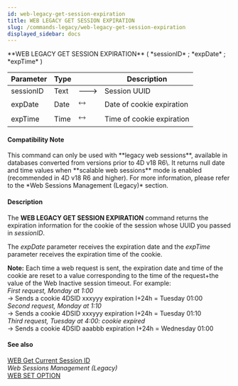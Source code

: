 ```yaml
---
id: web-legacy-get-session-expiration
title: WEB LEGACY GET SESSION EXPIRATION
slug: /commands-legacy/web-legacy-get-session-expiration
displayed_sidebar: docs
---
```


<!--REF #_command_.WEB LEGACY GET SESSION EXPIRATION.Syntax-->**WEB LEGACY GET SESSION EXPIRATION** ( *sessionID* ; *expDate* ; *expTime* )<!-- END REF-->
<!--REF #_command_.WEB LEGACY GET SESSION EXPIRATION.Params-->
| Parameter | Type |  | Description |
| --- | --- | --- | --- |
| sessionID | Text | &#x1F852; | Session UUID |
| expDate | Date | &#x1F858; | Date of cookie expiration |
| expTime | Time | &#x1F858; | Time of cookie expiration |

<!-- END REF-->

#### Compatibility Note 

<!--REF #_command_.WEB LEGACY GET SESSION EXPIRATION.Summary-->This command can only be used with **legacy web sessions**, available in databases converted from versions prior to 4D v18 R6\.<!-- END REF--> It returns null date and time values when **scalable web sessions** mode is enabled (recommended in 4D v18 R6 and higher). For more information, please refer to the *Web Sessions Management (Legacy)* section.

#### Description 

The **WEB LEGACY GET SESSION EXPIRATION** command returns the expiration information for the cookie of the session whose UUID you passed in *sessionID*.

The *expDate* parameter receives the expiration date and the *expTime* parameter receives the expiration time of the cookie. 

**Note:** Each time a web request is sent, the expiration date and time of the cookie are reset to a value corresponding to the time of the request+the value of the Web Inactive session timeout. For example:   
*First request, Monday at 1:00*   
 \-> Sends a cookie 4DSID xxxyyy expiration I+24h = Tuesday 01:00  
*Second request, Monday at 1:10*   
 \-> Sends a cookie 4DSID xxxyyy expiration I+24h = Tuesday 01:10  
*Third request, Tuesday at 4:00: cookie expired*  
 \-> Sends a cookie 4DSID aaabbb expiration I+24h = Wednesday 01:00

#### See also 

[WEB Get Current Session ID](web-get-current-session-id.md)  
*Web Sessions Management (Legacy)*  
[WEB SET OPTION](web-set-option.md)  